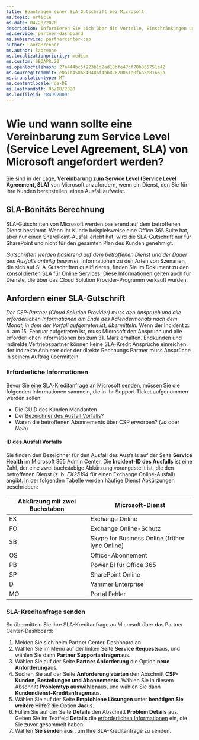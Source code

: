 ```yaml
---
title: Beantragen einer SLA-Gutschrift bei Microsoft
ms.topic: article
ms.date: 04/28/2020
description: Informieren Sie sich über die Vorteile, Einschränkungen und Verfahren zum Anfordern einer Vereinbarung zum Service Level (Service Level Agreement, SLA) von Microsoft, wenn für Ihre Kunden ein Dienstausfall auftritt.
ms.service: partner-dashboard
ms.subservice: partnercenter-csp
author: LauraBrenner
ms.author: labrenne
ms.localizationpriority: medium
ms.custom: SEOAPR.20
ms.openlocfilehash: 27a444bc5f923b1d2ad18bfe47cf70b365751e42
ms.sourcegitcommit: e0a1b4506840486f4bb82620051e0f6a5e81662a
ms.translationtype: MT
ms.contentlocale: de-DE
ms.lasthandoff: 06/18/2020
ms.locfileid: "84992009"
---
```

# <a name="how-and-when-to-request-a-service-level-agreement-sla-credit-from-microsoft"></a>Wie und wann sollte eine Vereinbarung zum Service Level (Service Level Agreement, SLA) von Microsoft angefordert werden?

Sie sind in der Lage, **Vereinbarung zum Service Level (Service Level Agreement, SLA)** von Microsoft anzufordern, wenn ein Dienst, den Sie für Ihre Kunden bereitstellen, einen Ausfall aufweist.

## <a name="sla-credit-calculation"></a>SLA-Bonitäts Berechnung

SLA-Gutschriften von Microsoft werden basierend auf dem betroffenen Dienst bestimmt. Wenn Ihr Kunde beispielsweise eine Office 365 Suite hat, aber nur einen SharePoint-Ausfall erlebt hat, wird die SLA-Gutschrift nur für SharePoint und nicht für den gesamten Plan des Kunden genehmigt.

*Gutschriften werden basierend auf dem betroffenen Dienst und der Dauer des Ausfalls anteilig bewertet.* Informationen zu den Arten von Szenarien, die sich auf SLA-Gutschriften qualifizieren, finden Sie im Dokument zu den [konsolidierten SLA für Online Services](http://www.microsoftvolumelicensing.com/DocumentSearch.aspx?Mode=3&DocumentTypeId=37). Diese Informationen gelten auch für Dienste, die über das Cloud Solution Provider-Programm verkauft wurden.

## <a name="request-an-sla-credit"></a>Anfordern einer SLA-Gutschrift

*Der CSP-Partner (Cloud Solution Provider) muss den Anspruch und alle erforderlichen Informationen am Ende des Kalendermonats nach dem Monat, in dem der Vorfall aufgetreten ist, übermitteln.* Wenn der Incident z. b. am 15. Februar aufgetreten ist, muss Microsoft den Anspruch und alle erforderlichen Informationen bis zum 31. März erhalten. Endkunden und indirekte Vertriebspartner können keine SLA-Kredit Ansprüche einreichen. der indirekte Anbieter oder der direkte Rechnungs Partner muss Ansprüche in seinem Auftrag übermitteln.

### <a name="required-information"></a>Erforderliche Informationen

Bevor Sie [eine SLA-Kreditanfrage](#submit-sla-credit-request) an Microsoft senden, müssen Sie die folgenden Informationen sammeln, die in Ihr Support Ticket aufgenommen werden sollen:

- Die GUID des Kunden Mandanten
- Der [Bezeichner des Ausfall Vorfalls](#outage-incident-identifier)?
- Waren die betroffenen Abonnements über CSP erworben? (*Ja* oder *Nein*)

#### <a name="outage-incident-identifier"></a>ID des Ausfall Vorfalls

Sie finden den Bezeichner für den Ausfall des Ausfalls auf der Seite **Service Health** im Microsoft 365 Admin Center. Die **Incident-ID des Ausfalls** ist eine Zahl, der eine zwei buchstabige Abkürzung vorangestellt ist, die den betroffenen Dienst (z. b. *EX25194* für einen Exchange Online-Ausfall) angibt. In der folgenden Tabelle werden häufige Dienst Abkürzungen beschrieben:

| Abkürzung mit zwei Buchstaben | Microsoft-Dienst |
| ----------------------- | ----------------- |
| EX | Exchange Online |
| FO | Exchange Online-Schutz |
| SB | Skype for Business Online (früher lync Online) |
| OS | Office-Abonnement |
| PB | Power BI für Office 365 |
| SP | SharePoint Online |
| D | Yammer Enterprise |
| MO | Portal Fehler |

### <a name="submit-sla-credit-request"></a>SLA-Kreditanfrage senden

So übermitteln Sie Ihre SLA-Kreditanfrage an Microsoft über das Partner Center-Dashboard:

1. Melden Sie sich beim Partner Center-Dashboard an.
2. Wählen Sie im Menü auf der linken Seite **Service Requests**aus, und wählen Sie dann **Partner Supportanfragen**aus.
3. Wählen Sie auf der Seite **Partner Anforderung** die Option **neue Anforderung**aus.
4. Suchen Sie auf der Seite **Anforderung starten** den Abschnitt **CSP-Kunden, Bestellungen und Abonnements**. Wählen Sie in diesem Abschnitt **Problemtyp auswählen**aus, und wählen Sie dann **Kundendienst-Kreditanfragen**aus.
5. Wählen Sie auf der Seite **Empfohlene Lösungen** unter **benötigen Sie weitere Hilfe?** die Option **Ja**aus.
6. Füllen Sie auf der Seite **Details** den Abschnitt **Problem Details** aus. Geben Sie im Textfeld **Details** die [erforderlichen Informationen](#required-information) ein, die Sie zuvor gesammelt haben.
7. Wählen **Sie senden aus** , um Ihre SLA-Kreditanfrage zu senden.
